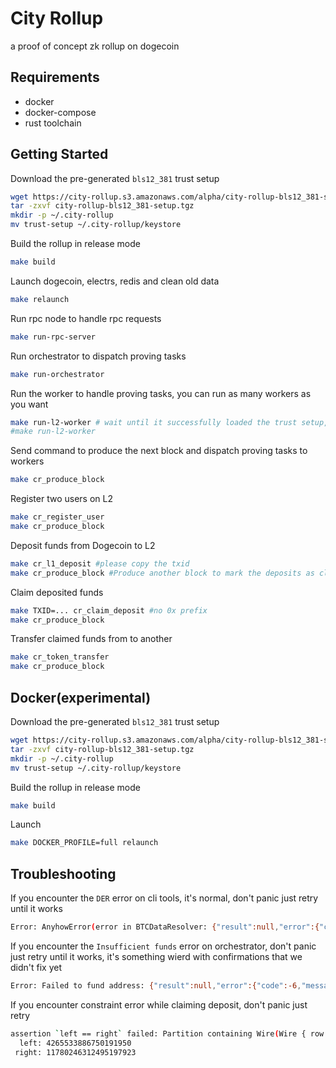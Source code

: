 # City Rollup

a proof of concept zk rollup on dogecoin


## Requirements

- docker
- docker-compose
- rust toolchain


## Getting Started

Download the pre-generated `bls12_381` trust setup

```bash
wget https://city-rollup.s3.amazonaws.com/alpha/city-rollup-bls12_381-setup.tgz
tar -zxvf city-rollup-bls12_381-setup.tgz
mkdir -p ~/.city-rollup
mv trust-setup ~/.city-rollup/keystore
```

Build the rollup in release mode
```bash
make build
```

Launch dogecoin, electrs, redis and clean old data
```bash
make relaunch
```

Run rpc node to handle rpc requests
```bash
make run-rpc-server
```

Run orchestrator to dispatch proving tasks
```bash
make run-orchestrator
```

Run the worker to handle proving tasks, you can run as many workers as you want
```bash
make run-l2-worker # wait until it successfully loaded the trust setup, often it'll take 3 minutes
#make run-l2-worker
```

Send command to produce the next block and dispatch proving tasks to workers
```bash
make cr_produce_block
```

Register two users on L2
```bash
make cr_register_user
make cr_produce_block
```

Deposit funds from Dogecoin to L2
```bash
make cr_l1_deposit #please copy the txid
make cr_produce_block #Produce another block to mark the deposits as claimable on L2
```

Claim deposited funds
```bash
make TXID=... cr_claim_deposit #no 0x prefix
make cr_produce_block
```

Transfer claimed funds from to another
```bash
make cr_token_transfer
make cr_produce_block
```

## Docker(experimental)


Download the pre-generated `bls12_381` trust setup

```bash
wget https://city-rollup.s3.amazonaws.com/alpha/city-rollup-bls12_381-setup.tgz
tar -zxvf city-rollup-bls12_381-setup.tgz
mkdir -p ~/.city-rollup
mv trust-setup ~/.city-rollup/keystore
```

Build the rollup in release mode
```bash
make build
```

Launch
```bash
make DOCKER_PROFILE=full relaunch
```


## Troubleshooting

If you encounter the `DER` error on cli tools, it's normal, don't panic just retry until it works
```bash
Error: AnyhowError(error in BTCDataResolver: {"result":null,"error":{"code":-26,"message":"64: non-mandatory-script-verify-flag (Non-canonical DER signature)"},"id":1}
```

If you encounter the `Insufficient funds` error on orchestrator, don't panic just retry until it works, it's something wierd with confirmations that we didn't fix yet
```bash
Error: Failed to fund address: {"result":null,"error":{"code":-6,"message":"Insufficient funds"},"id":1}
```

If you encounter constraint error while claiming deposit, don't panic just retry
```bash
assertion `left == right` failed: Partition containing Wire(Wire { row: 3087, column: 38 }) was set twice with different values: 11780246312495197923 != 4265533886750191950
  left: 4265533886750191950
 right: 11780246312495197923
```
